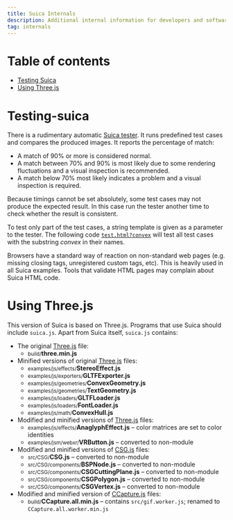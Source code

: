 ```yaml
---
title: Suica Internals
description: Additional internal information for developers and software masochists
tag: internals
---
```


# Table of contents

- [Testing Suica](#testing-suica)
- [Using Three.js](#using-threejs)


# Testing-suica

There is a rudimentary automatic [Suica tester](../test/test.html). It runs predefined test cases and compares the produced images. It reports the percentage of match:

- A match of 90% or more is considered normal.
- A match between 70% and 90% is most likely due to some rendering fluctuations
and a visual inspection is recommended.
- A match below 70% most likely indicates a problem and a visual inspection is
required.

Because timings cannot be set absolutely, some test cases may not produce the expected result. In this case run the tester another time to check whether the result is consistent.

To test only part of the test cases, a string template is given as a parameter to the tester. The following code [`test.html?convex`](../test/test.html?convex) will test all test cases with the substring *convex* in their names.

Browsers have a standard way of reaction on non-standard web pages (e.g. missing closing tags, unregistered custom tags, etc). This is heavily used in all Suica
examples. Tools that validate HTML pages may complain about Suica HTML code.


# Using Three.js

This version of Suica is based on Three.js. Programs that use Suica should include `suica.js`. Apart from Suica itself, `suica.js` contains:

- The original [Three.js](https://github.com/mrdoob/three.js/) file:
	- <small>build/</small><b>three.min.js</b>
- Minified versions of original [Three.js](https://github.com/mrdoob/three.js/) files:
	- <small>examples/js/effects/</small><b>StereoEffect.js</b>
	- <small>examples/js/exporters/</small><b>GLTFExporter.js</b>
	- <small>examples/js/geometries/</small><b>ConvexGeometry.js</b>
	- <small>examples/js/geometries/</small><b>TextGeometry.js</b>
	- <small>examples/js/loaders/</small><b>GLTFLoader.js</b>
	- <small>examples/js/loaders/</small><b>FontLoader.js</b>
	- <small>examples/js/math/</small><b>ConvexHull.js</b>
- Modified and minified versions of [Three.js](https://github.com/mrdoob/three.js/) files:
	- <small>examples/js/effects/</small><b>AnaglyphEffect.js</b> &ndash; color matrices are set to color identities
	- <small>examples/jsm/webxr/</small><b>VRButton.js</b> &ndash; converted to non-module
- Modified and minified versions of [CSG.js](https://github.com/looeee/threejs-csg) files:
	- <small>src/CSG/</small><b>CSG.js</b> &ndash; converted to non-module
	- <small>src/CSG/components/</small><b>BSPNode.js</b> &ndash; converted to non-module
	- <small>src/CSG/components/</small><b>CSGCuttingPlane.js</b> &ndash; converted to non-module
	- <small>src/CSG/components/</small><b>CSGPolygon.js</b> &ndash; converted to non-module
	- <small>src/CSG/components/</small><b>CSGVertex.js</b> &ndash; converted to non-module
- Modified and minified version of [CCapture.js](https://github.com/spite/ccapture.js) files:
	- <small>build/</small><b>CCapture.all.min.js</b> &ndash; contains `src/gif.worker.js`; renamed to `CCapture.all.worker.min.js`
